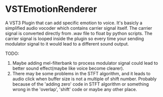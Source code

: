 # VSTEmotionRenderer
A VST3 Plugin that can add specific emotion to voice.
It's basicly a simplified audio vocoder which contains carrier signal itself.
The carrier signal is converted directly from .wav file to float by python scripts.
The carrier signal is looped inside the plugin so every time your sending modulator signal to it would lead to a different sound output.

TODO:
1. Maybe adding mel-filterbank to process modulator signal could lead to better sound effect(maybe like voice become clearer).
2. There may be some problems in the STFT algorithm, and it leads to audio click when buffer size is not a multiple of shift number.
   Probably because of the 'adding zero' code in STFT algorithm or something wrong in the 'overlap', 'shift' code or maybe any other place.

